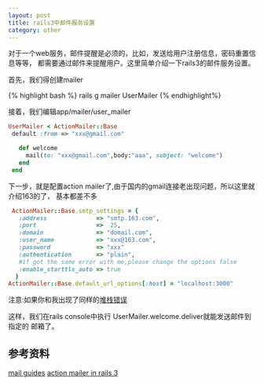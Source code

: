 ```yaml
---
layout: post
title: rails3中邮件服务设置
category: other
---
```


对于一个web服务，邮件提醒是必须的，比如，发送给用户注册信息，密码重置信息等等，
都需要通过邮件来提醒用户。这里简单介绍一下rails3的邮件服务设置。

首先，我们得创建mailer

{% highlight bash %}
  rails g mailer UserMailer
{% endhighlight%}

接着，我们编辑app/mailer/user_mailer

```ruby
UserMailer < ActionMailer::Base
 default :from => "xxx@gmail.com"

   def welcome
     mail(to: "xxx@gmail.com",body:"aaa", subject: "welcome")
   end
 end
```

下一步，就是配置action mailer了,由于国内的gmail连接老出现问题，所以这里就介绍163的了，
基本都差不多

```ruby
 ActionMailer::Base.smtp_settings = {
   :address              => "smtp.163.com",
   :port                 =>  25,
   :domain               => "domail.com",
   :user_name            => "xxx@163.com",
   :password             => "xxx"
   :authentication       => "plain",
   #if got the same error with me,please change the options false
   :enable_starttls_auto => true
  }
ActionMailer::Base.default_url_options[:host] = "localhost:3000"

```

注意:如果你和我出现了同样的[堆栈错误](https://gist.github.com/1021285)

这样，我们在rails console中执行 UserMailer.welcome.deliver就能发送邮件到指定的
邮箱了。

## 参考资料

[mail guides](http://guides.rubyonrails.org/action_mailer_basics.html)
[action mailer in rails 3](http://asciicasts.com/episodes/206-action-mailer-in-rails-3)
